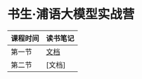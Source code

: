 # 书生·浦语大模型实战营

|课程时间|读书笔记|
|:---- |:---- |
|第一节  |[文档](./entry/entry.md)|
|第二节  |[文档]|(./helloworld/helloworld.md)|
